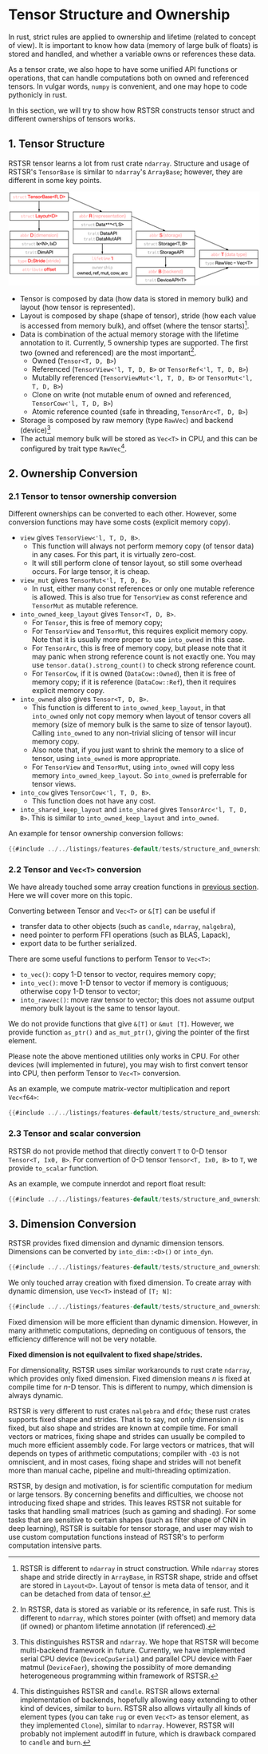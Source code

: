 # Tensor Structure and Ownership

In rust, strict rules are applied to ownership and lifetime (related to concept of view).
It is important to know how data (memory of large bulk of floats) is stored and handled, and whether a variable owns or references these data.

As a tensor crate, we also hope to have some unified API functions or operations, that can handle computations both on owned and referenced tensors.
In vulgar words, `numpy` is convenient, and one may hope to code pythonicly in rust.

In this section, we will try to show how RSTSR constructs tensor struct and different ownerships of tensors works.

## 1. Tensor Structure

RSTSR tensor learns a lot from rust crate `ndarray`.
Structure and usage of RSTSR's `TensorBase` is similar to `ndarray`'s `ArrayBase`; however, they are different in some key points.

![rstsr-basic-structure](../assets/rstsr-basic-structure.png)

- Tensor is composed by data (how data is stored in memory bulk) and layout (how tensor is represented).
- Layout is composed by shape (shape of tensor), stride (how each value is accessed from memory bulk), and offset (where the tensor starts)[^1].
- Data is combination of the actual memory storage with the lifetime annotation to it.
  Currently, 5 ownership types are supported. The first two (owned and referenced) are the most important[^2].
    - Owned (`Tensor<T, D, B>`)
    - Referenced (`TensorView<'l, T, D, B>` or `TensorRef<'l, T, D, B>`)
    - Mutablly referenced (`TensorViewMut<'l, T, D, B>` or `TensorMut<'l, T, D, B>`)
    - Clone on write (not mutable enum of owned and referenced, `TensorCow<'l, T, D, B>`)
    - Atomic reference counted (safe in threading, `TensorArc<T, D, B>`)
- Storage is composed by raw memory (type `RawVec`) and backend (device)[^3]
- The actual memory bulk will be stored as `Vec<T>` in CPU, and this can be configured by trait type `RawVec`[^4].
      
[^1]: RSTSR is different to `ndarray` in struct construction.
      While `ndarray` stores shape and stride directly in `ArrayBase`, in RSTSR shape, stride and offset are stored in `Layout<D>`.
      Layout of tensor is meta data of tensor, and it can be detached from data of tensor.

[^2]: In RSTSR, data is stored as variable or its reference, in safe rust.
      This is different to `ndarray`, which stores pointer (with offset) and memory data (if owned) or phantom lifetime annotation (if referenced).

[^3]: This distinguishes RSTSR and `ndarray`.
      We hope that RSTSR will become multi-backend framework in future.
      Currently, we have implemented serial CPU device (`DeviceCpuSerial`) and parallel CPU device with Faer matmul (`DeviceFaer`),
      showing the possiblity of more demanding heterogeneous programming within framework of RSTSR.

[^4]: This distinguishes RSTSR and `candle`.
      RSTSR allows external implementation of backends, hopefully allowing easy extending to other kind of devices, similar to `burn`.
      RSTSR also allows virtaully all kinds of element types (you can take `rug` or even `Vec<T>` as tensor element, as they implemented `Clone`), similar to `ndarray`.
      However, RSTSR will probably not implement autodiff in future, which is drawback compared to `candle` and `burn`.

## 2. Ownership Conversion

### 2.1 Tensor to tensor ownership conversion

Different ownerships can be converted to each other. However, some conversion functions may have some costs (explicit memory copy).

- `view` gives `TensorView<'l, T, D, B>`.
    - This function will always not perform memory copy (of tensor data) in any cases. For this part, it is virtually zero-cost.
    - It will still perform clone of tensor layout, so still some overhead occurs. For large tensor, it is cheap.
- `view_mut` gives `TensorMut<'l, T, D, B>`.
    - In rust, either many const references or only one mutable reference is allowed.
      This is also true for `TensorView` as const reference and `TensorMut` as mutable reference.
- `into_owned_keep_layout` gives `Tensor<T, D, B>`.
    - For `Tensor`, this is free of memory copy;
    - For `TensorView` and `TensorMut`, this requires explicit memory copy. Note that it is usually more proper to use `into_owned` in this case.
    - For `TensorArc`, this is free of memory copy, but please note that it may panic when strong reference count is not exactly one.
      You may use `tensor.data().strong_count()` to check strong reference count.
    - For `TensorCow`, if it is owned (`DataCow::Owned`), then it is free of memory copy; if it is reference (`DataCow::Ref`), then it requires explicit memory copy.
- `into_owned` also gives `Tensor<T, D, B>`.
    - This function is different to `into_owned_keep_layout`, in that `into_owned` only not copy memory when layout of tensor covers all memory (size of memory bulk is the same to size of tensor layout). Calling `into_owned` to any non-trivial slicing of tensor will incur memory copy.
    - Also note that, if you just want to shrink the memory to a slice of tensor, using `into_owned` is more appropriate.
    - For `TensorView` and `TensorMut`, using `into_owned` will copy less memory `into_owned_keep_layout`. So `into_owned` is preferrable for tensor views.
- `into_cow` gives `TensorCow<'l, T, D, B>`.
    - This function does not have any cost.
- `into_shared_keep_layout` and `into_shared` gives `TensorArc<'l, T, D, B>`. This is similar to `into_owned_keep_layout` and `into_owned`.

An example for tensor ownership conversion follows:

```rust
{{#include ../../listings/features-default/tests/structure_and_ownership.rs:tensor_ownership}}
```

### 2.2 Tensor and `Vec<T>` conversion

We have already touched some array creation functions in [previous section](01-tensor_creation.md#2-converting-rust-slices-to-rstsr-tensorview). 
Here we will cover more on this topic.

Converting between Tensor and `Vec<T>` or `&[T]` can be useful if
- transfer data to other objects (such as `candle`, `ndarray`, `nalgebra`),
- need pointer to perform FFI operations (such as BLAS, Lapack),
- export data to be further serialized.

There are some useful functions to perform Tensor to `Vec<T>`:
- `to_vec()`: copy 1-D tensor to vector, requires memory copy;
- `into_vec()`: move 1-D tensor to vector if memory is contiguous; otherwise copy 1-D tensor to vector;
- `into_rawvec()`: move raw tensor to vector; this does not assume output memory bulk layout is the same to tensor layout.

We do not provide functions that give `&[T]` or `&mut [T]`.
However, we provide function `as_ptr()` and `as_mut_ptr()`, giving the pointer of the first element.

Please note the above mentioned utilities only works in CPU.
For other devices (will implemented in future), you may wish to first convert tensor into CPU, then perform Tensor to `Vec<T>` conversion.

As an example, we compute matrix-vector multiplication and report `Vec<f64>`:

```rust
{{#include ../../listings/features-default/tests/structure_and_ownership.rs:to_vec}}
```

### 2.3 Tensor and scalar conversion

RSTSR do not provide method that directly convert `T` to 0-D tensor `Tensor<T, Ix0, B>`.
For convertion of 0-D tensor `Tensor<T, Ix0, B>` to `T`, we provide `to_scalar` function.

As an example, we compute innerdot and report float result:

```rust
{{#include ../../listings/features-default/tests/structure_and_ownership.rs:to_scalar}}
```

## 3. Dimension Conversion

RSTSR provides fixed dimension and dynamic dimension tensors. Dimensions can be converted by `into_dim::<D>()` or `into_dyn`.

```rust
{{#include ../../listings/features-default/tests/structure_and_ownership.rs:dim_conversion}}
```

We only touched array creation with fixed dimension. To create array with dynamic dimension, use `Vec<T>` instead of `[T; N]`:

```rust
{{#include ../../listings/features-default/tests/structure_and_ownership.rs:dyn_dim_construct}}
```

Fixed dimension will be more efficient than dynamic dimension. However, in many arithmetic computations, depneding on contiguous of tensors, the efficiency difference will not be very notable.

<div class="warning">

**Fixed dimension is not equilvalent to fixed shape/strides.**

For dimensionality, RSTSR uses similar workarounds to rust crate `ndarray`, which provides only fixed dimension.
Fixed dimension means $n$ is fixed at compile time for $n$-D tensor. This is different to numpy, which dimension is always dynamic.

RSTSR is very different to rust crates `nalgebra` and `dfdx`; these rust crates supports fixed shape and strides.
That is to say, not only dimension $n$ is fixed, but also shape and strides are known at compile time.
For small vectors or matrices, fixing shape and strides can usually be compiled to much more efficient assembly code.
For large vectors or matrices, that will depends on types of arithmetic computations;
compiler with `-O3` is not omniscient, and in most cases, fixing shape and strides will not benefit more than manual cache, pipeline and multi-threading optimization.

RSTSR, by design and motivation, is for scientific computation for medium or large tensors.
By concerning benefits and difficulties, we choose not introducing fixed shape and strides.
This leaves RSTSR not suitable for tasks that handling small matrices (such as gaming and shading).
For some tasks that are sensitive to certain shapes (such as filter shape of CNN in deep learning), RSTSR is suitable for tensor storage, and user may wish to use custom computation functions instead of RSTSR's to perform computation intensive parts.

</div>
